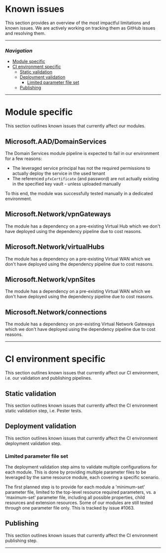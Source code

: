# Known issues

This section provides an overview of the most impactful limitations and known issues. We are actively working on tracking them as GitHub issues and resolving them.

---

### _Navigation_

- [Module specific](#module-specific)
- [CI environment specific](#ci-environment-specific)
    - [Static validation](#static-validation)
    - [Deployment validation](#deployment-validation)
        - [Limited parameter file set](#limited-parameter-file-set)
    - [Publishing](#publishing)

---

# Module specific

This section outlines known issues that currently affect our modules.

## Microsoft.AAD/DomainServices

The Domain Services module pipeline is expected to fail in our environment for a few reasons:

-  The leveraged service principal has not the required permissions to actually deploy the service in the used tenant
-  The referenced `pfxCertificate` (and password) are not actually existing in the specified key vault - unless uploaded manually

To this end, the module was successfully tested manually in a dedicated environment.

## Microsoft.Network/vpnGateways

The module has a dependency on a pre-existing Virtual Hub which we don't have deployed using the dependency pipeline due to cost reasons.

## Microsoft.Network/virtualHubs

The module has a dependency on a pre-existing Virtual WAN which we don't have deployed using the dependency pipeline due to cost reasons.

## Microsoft.Network/vpnSites

The module has a dependency on a pre-existing Virtual WAN which we don't have deployed using the dependency pipeline due to cost reasons.

## Microsoft.Network/connections

The module has a dependency on pre-existing Virtual Network Gateways which we don't have deployed using the dependency pipeline due to cost reasons.

---

# CI environment specific

This section outlines known issues that currently affect our CI environment, i.e. our validation and publishing pipelines.

## Static validation

This section outlines known issues that currently affect the CI environment static validation step, i.e. Pester tests.

## Deployment validation

This section outlines known issues that currently affect the CI environment deployment validation step.

### Limited parameter file set

The deployment validation step aims to validate multiple configurations for each module. This is done by providing multiple parameter files to be leveraged by the same resource module, each covering a specific scenario.

The first planned step is to provide for each module a 'minimum-set' parameter file, limited to the top-level resource required parameters, vs. a 'maximum-set' parameter file, including all possible properties, child resources and extension resources. Some of our modules are still tested through one parameter file only. This is tracked by issue #1063.

## Publishing

This section outlines known issues that currently affect the CI environment publishing step.

---
